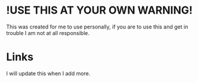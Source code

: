 # !USE THIS AT YOUR OWN WARNING!

This was created for me to use personally, if you are to use this and get in trouble I am not at all responsible.

# Links
I will update this when I add more.
